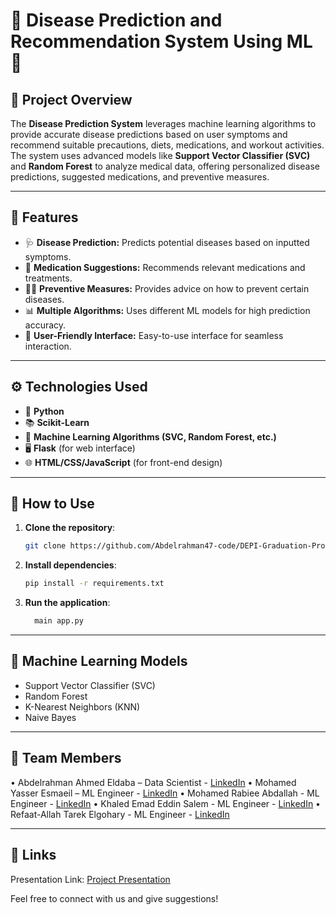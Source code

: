 # 🌟 **Disease Prediction and Recommendation System Using ML** 🌟

## 📄 **Project Overview**
The **Disease Prediction System** leverages machine learning algorithms to provide accurate disease predictions based on user symptoms and recommend suitable precautions, diets, medications, and workout activities.  The system uses advanced models like **Support Vector Classifier (SVC)** and **Random Forest** to analyze medical data, offering personalized disease predictions, suggested medications, and preventive measures.

---

## 🚀 **Features**
- 🩺 **Disease Prediction:** Predicts potential diseases based on inputted symptoms.
- 💊 **Medication Suggestions:** Recommends relevant medications and treatments.
- 🧑‍⚕️ **Preventive Measures:** Provides advice on how to prevent certain diseases.
- 📊 **Multiple Algorithms:** Uses different ML models for high prediction accuracy.
- 📱 **User-Friendly Interface:** Easy-to-use interface for seamless interaction.

---

## ⚙️ **Technologies Used**
- 🐍 **Python**
- 📚 **Scikit-Learn**
- 🤖 **Machine Learning Algorithms (SVC, Random Forest, etc.)**
- 🖥️ **Flask** (for web interface)
- 🌐 **HTML/CSS/JavaScript** (for front-end design)

---

## 📝 **How to Use**
1. **Clone the repository**:
   ```bash
   git clone https://github.com/Abdelrahman47-code/DEPI-Graduation-Project-2024
   ```
2. **Install dependencies**:
   ```bash
   pip install -r requirements.txt
   ```
3. **Run the application**:
   ```bash
     main app.py
   ```

---

## 🧪 Machine Learning Models
- Support Vector Classifier (SVC)
- Random Forest
- K-Nearest Neighbors (KNN)
- Naive Bayes

---

## 👥 Team Members

•	Abdelrahman Ahmed Eldaba – Data Scientist - [LinkedIn](https://www.linkedin.com/in/abdelrahmaneldaba)
•	Mohamed Yasser Esmaeil – ML Engineer - [LinkedIn](http://www.linkedin.com/in/mohamed-dawaba-865074263)
•	Mohamed Rabiee Abdallah - ML Engineer - [LinkedIn](https://www.linkedin.com/in/mohamed-rabie-6247862b6/)
•	Khaled Emad Eddin Salem - ML Engineer - [LinkedIn](http://www.linkedin.com/in/khaled-emad-397751261)
•	Refaat-Allah Tarek Elgohary - ML Engineer - [LinkedIn](https://www.linkedin.com/in/refaat-elgohary-07b94b2a3/)

---

## 🔗 Links
Presentation Link: [Project Presentation](https://docs.google.com/presentation/d/1UFVqvaimTNMDJvoHd4FqZq3IRlXXI-6gbLvwErrYpmI/edit?usp=sharing)

Feel free to connect with us and give suggestions!
